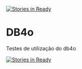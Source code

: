 [![Stories in Ready](https://badge.waffle.io/ffarzat/DB4o.png?label=ready&title=Ready)](https://waffle.io/ffarzat/DB4o)
# DB4o
Testes de utilização do db4o

[![Stories in Ready](https://badge.waffle.io/ffarzat/DB4o.png?label=ready&title=Ready)](http://waffle.io/ffarzat/DB4o)

